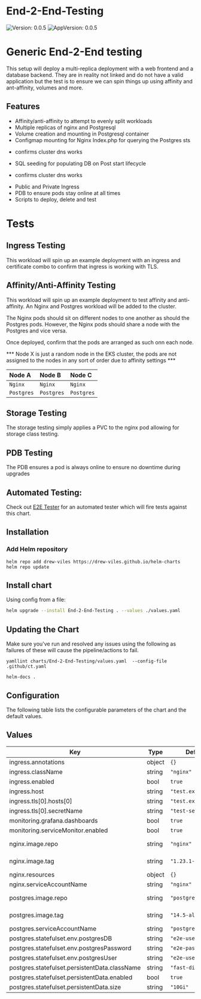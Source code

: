 # End-2-End-Testing



![Version: 0.0.5](https://img.shields.io/badge/Version-0.0.5-informational?style=flat-square) ![AppVersion: 0.0.5](https://img.shields.io/badge/AppVersion-0.0.5-informational?style=flat-square) 

# Generic End-2-End testing

This setup will deploy a multi-replica deployment with a
web frontend and a database backend.
They are in reality not linked and do not have a valid application
but the test is to ensure we can spin things up
using affinity and ant-affinity, volumes and more.

## Features
* Affinity/anti-affinity to attempt to evenly split workloads
* Multiple replicas of nginx and Postgresql
* Volume creation and mounting in Postgresql container
* Configmap mounting for Nginx Index.php for querying the Postgres sts
- confirms cluster dns works
* SQL seeding for populating DB on Post start lifecycle
- confirms cluster dns works
* Public and Private Ingress
* PDB to ensure pods stay online at all times
* Scripts to deploy, delete and test

# Tests
## Ingress Testing

This workload will spin up an example deployment with an ingress
and certificate combo to confirm that ingress is working with TLS.

## Affinity/Anti-Affinity Testing

This workload will spin up an example deployment to test affinity
and anti-affinity.
An Nginx and Postgres workload will be added to the cluster.

The Nginx pods should sit on different nodes to one another as
should the Postgres pods.
However, the Nginx pods should share a node with the Postgres and vice versa.

Once deployed, confirm that the pods are arranged as such onn each node.

*** Node X is just a random node in the EKS cluster, the pods are not
assigned to the nodes in any sort of order due to affinity settings ***

| **Node A**  | **Node B**    | **Node C**  |
|:------------|:--------------|:------------|
| `Nginx`     | `Nginx`       | `Nginx`     |
| `Postgres`  | `Postgres`    | `Postgres`  |

## Storage Testing
The storage testing simply applies a PVC to the nginx pod
allowing for storage class testing.

## PDB Testing
The PDB ensures a pod is always online to ensure no downtime during upgrades

## Automated Testing:
Check out [E2E Tester](https://github.com/drew-viles/k8s-e2e-tester)
for an automated tester which will fire tests against this chart.




## Installation

### Add Helm repository

```shell
helm repo add drew-viles https://drew-viles.github.io/helm-charts
helm repo update
```

## Install chart

Using config from a file:

```bash
helm upgrade --install End-2-End-Testing . --values ./values.yaml
```

## Updating the Chart
Make sure you've run and resolved any issues using the following as failures of these will cause the pipeline/actions to fail.
```
yamllint charts/End-2-End-Testing/values.yaml  --config-file .github/ct.yaml

helm-docs .
```

## Configuration

The following table lists the configurable parameters of the chart and the default values.

## Values

| Key | Type | Default | Description |
|-----|------|---------|-------------|
| ingress.annotations | object | `{}` |  |
| ingress.className | string | `"nginx"` |  |
| ingress.enabled | bool | `true` |  |
| ingress.host | string | `"test.example.uk"` |  |
| ingress.tls[0].hosts[0] | string | `"test.example.uk"` |  |
| ingress.tls[0].secretName | string | `"test-secret"` |  |
| monitoring.grafana.dashboards | bool | `true` |  |
| monitoring.serviceMonitor.enabled | bool | `true` |  |
| nginx.image.repo | string | `"nginx"` | The repo to be used |
| nginx.image.tag | string | `"1.23.1-alpine"` | The tag to be used |
| nginx.resources | object | `{}` |  |
| nginx.serviceAccountName | string | `"nginx"` |  |
| postgres.image.repo | string | `"postgres"` | The repo to be used |
| postgres.image.tag | string | `"14.5-alpine"` | The tag to be used |
| postgres.serviceAccountName | string | `"postgresql"` |  |
| postgres.statefulset.env.postgresDB | string | `"e2e-user"` |  |
| postgres.statefulset.env.postgresPassword | string | `"e2e-password"` |  |
| postgres.statefulset.env.postgresUser | string | `"e2e-user"` |  |
| postgres.statefulset.persistentData.className | string | `"fast-disks"` |  |
| postgres.statefulset.persistentData.enabled | bool | `true` |  |
| postgres.statefulset.persistentData.size | string | `"10Gi"` |  |